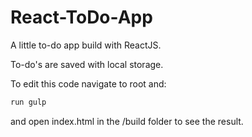 # React-ToDo-App
A little to-do app build with ReactJS.

To-do's are saved with local storage.

To edit this code navigate to root and:

```javascript
run gulp
```

and open index.html in the /build folder to see the result.